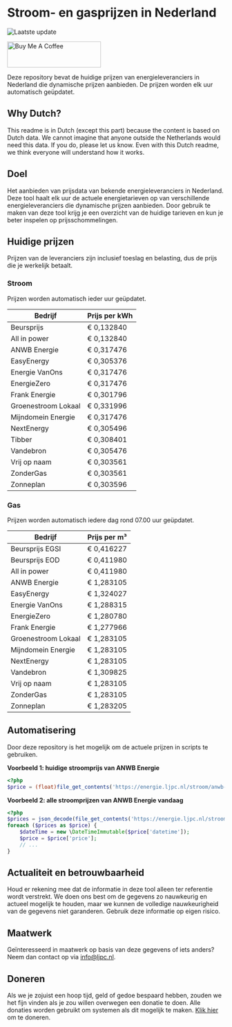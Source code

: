 # Stroom- en gasprijzen in Nederland

![Laatste update](https://img.shields.io/badge/laatste%20update-2025--03--24%2009%3A00%20CET-brightgreen)

<a href="https://www.buymeacoffee.com/Lars-" target="_blank"><img src="https://cdn.buymeacoffee.com/buttons/v2/default-orange.png" alt="Buy Me A Coffee" height="60" style="height: 60px !important;width: 217px !important;" ></a>

Deze repository bevat de huidige prijzen van energieleveranciers in Nederland die dynamische prijzen aanbieden. De prijzen worden elk uur automatisch geüpdatet.

## Why Dutch?

This readme is in Dutch (except this part) because the content is based on Dutch data. We cannot imagine that anyone outside the Netherlands would need this data. If you do, please let us know. Even with this Dutch readme, we think
everyone will understand how it works.

## Doel

Het aanbieden van prijsdata van bekende energieleveranciers in Nederland. Deze tool haalt elk uur de actuele energietarieven op van verschillende energieleveranciers die dynamische prijzen aanbieden. Door gebruik te maken van deze tool
krijg je een overzicht van de huidige tarieven en kun je beter inspelen op prijsschommelingen.

## Huidige prijzen

Prijzen van de leveranciers zijn inclusief toeslag en belasting, dus de prijs die je werkelijk betaalt.

### Stroom

Prijzen worden automatisch ieder uur geüpdatet.

 Bedrijf | Prijs per kWh 
---------|---------------
Beursprijs | € 0,132840
All in power | € 0,132840
ANWB Energie | € 0,317476
EasyEnergy | € 0,305376
Energie VanOns | € 0,317476
EnergieZero | € 0,317476
Frank Energie | € 0,301796
Groenestroom Lokaal | € 0,331996
Mijndomein Energie | € 0,317476
NextEnergy | € 0,305496
Tibber | € 0,308401
Vandebron | € 0,305476
Vrij op naam | € 0,303561
ZonderGas | € 0,303561
Zonneplan | € 0,303596


### Gas

Prijzen worden automatisch iedere dag rond 07.00 uur geüpdatet.

 Bedrijf | Prijs per m³ 
---------|--------------
Beursprijs EGSI | € 0,416227
Beursprijs EOD | € 0,411980
All in power | € 0,411980
ANWB Energie | € 1,283105
EasyEnergy | € 1,324027
Energie VanOns | € 1,288315
EnergieZero | € 1,280780
Frank Energie | € 1,277966
Groenestroom Lokaal | € 1,283105
Mijndomein Energie | € 1,283105
NextEnergy | € 1,283105
Vandebron | € 1,309825
Vrij op naam | € 1,283105
ZonderGas | € 1,283105
Zonneplan | € 1,283205


## Automatisering

Door deze repository is het mogelijk om de actuele prijzen in scripts te gebruiken.

**Voorbeeld 1: huidige stroomprijs van ANWB Energie**

```php
<?php
$price = (float)file_get_contents('https://energie.ljpc.nl/stroom/anwb-energie-nu.txt');

```

**Voorbeeld 2: alle stroomprijzen van ANWB Energie vandaag**

```php
<?php
$prices = json_decode(file_get_contents('https://energie.ljpc.nl/stroom/all-in-power-vandaag.json'),true);
foreach ($prices as $price) {
    $dateTime = new \DateTimeImmutable($price['datetime']);
    $price = $price['price'];
    // ...
}
```

## Actualiteit en betrouwbaarheid

Houd er rekening mee dat de informatie in deze tool alleen ter referentie wordt verstrekt. We doen ons best om de gegevens zo nauwkeurig en actueel mogelijk te houden, maar we kunnen de volledige nauwkeurigheid van de gegevens niet
garanderen. Gebruik deze informatie op eigen risico.

## Maatwerk

Geïnteresseerd in maatwerk op basis van deze gegevens of iets anders? Neem dan contact op
via [info@ljpc.nl](mailto:info@ljpc.nl?subject=Energie%20prijzen).

## Doneren

Als we je zojuist een hoop tijd, geld of gedoe bespaard hebben, zouden we het fijn vinden als je zou willen overwegen een
donatie te doen. Alle donaties worden gebruikt om systemen als dit mogelijk te
maken. [Klik hier](https://www.buymeacoffee.com/Lars-) om te doneren.
